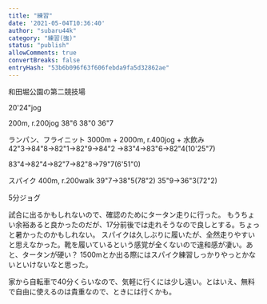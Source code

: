 ```yaml
---
title: "練習"
date: '2021-05-04T10:36:40'
author: "subaru44k"
category: "練習(強)"
status: "publish"
allowComments: true
convertBreaks: false
entryHash: "53b6b096f63f606febda9fa5d32862ae"
---
```

和田堀公園の第二競技場

20'24"jog

200m, r.200jog
38"6
38"0
36"7

ランパン、フライニット
3000m + 2000m, r.400jog + 水飲み
42"3→84"8→82"1→82"9→84"2
→83"4→83"6→82"4(10'25"7)

83"4→82"4→82"7→82"8→79"7(6'51"0)

スパイク
400m, r.200walk
39"7→38"5(78"2)
35"9→36"3(72"2)

5分ジョグ

試合に出るかもしれないので、確認のためにタータン走りに行った。
もうちょい余裕あると良かったのだが、17分前後では走れそうなので良しとする。ちょっと暑かったのかもしれない。
スパイクは久しぶりに履いたが、全然走りやすいと思えなかった。靴を履いているという感覚が全くないので違和感が凄い。あと、タータンが硬い？
1500mとか出る際にはスパイク練習しっかりやっとかないといけないなと思った。

家から自転車で40分くらいなので、気軽に行くには少し遠い。とはいえ、無料で自由に使えるのは貴重なので、ときには行くかも。
